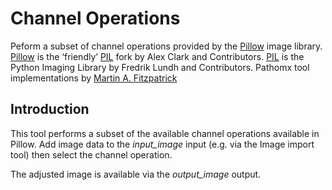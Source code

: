 Channel Operations
==================

Peform a subset of channel operations provided by the [Pillow][] image
library. [Pillow][] is the ‘friendly’ [PIL][] fork by Alex Clark and Contributors. [PIL][] is the Python Imaging Library by Fredrik Lundh and Contributors.
Pathomx tool implementations by [Martin A. Fitzpatrick][]


Introduction
------------
This tool performs a subset of the available channel operations available in Pillow. Add image data to 
the *input_image* input (e.g. via the Image import tool) then select the channel operation.

The adjusted image is available via the *output_image* output.

  [Martin A. Fitzpatrick]: http://martinfitzpatrick.name/
  [Pillow]: https://pillow.readthedocs.org/
  [PIL]: http://www.pythonware.com/products/pil/